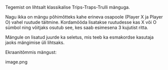 Tegemist on lihtsalt klassikalise Trips-Traps-Trulli mänguga.

Nagu ikka on mängu põhimõtteks kahe erineva osapoole (Player X ja Player O) vahel ruutude täitmine. Kordamööda lisatakse ruutudesse 
kas X või O sümbol ning võitjaks osutub see, kes saab esimesena 3 kujutist ritta.

Mängule on lisatud juurde ka seletus, mis teeb ka esmakordse kasutaja jaoks mängimise üli lihtsaks.


Ekraanitõmmis mängust:

image.png

